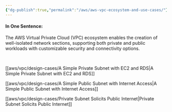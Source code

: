 ```yaml
---
{"dg-publish":true,"permalink":"/aws/aws-vpc-ecosystem-and-use-cases/"}
---
```



#### In One Sentence:
The AWS Virtual Private Cloud (VPC) ecosystem enables the creation of well-isolated network sections, supporting both private and public workloads with customizable security and connectivity options.

<br>

[[aws/vpc/design-cases/A Simple Private Subnet with EC2 and RDS\|A Simple Private Subnet with EC2 and RDS]]

[[aws/vpc/design-cases/A Simple Public Subnet with Internet Access\|A Simple Public Subnet with Internet Access]]

[[aws/vpc/design-cases/Private Subnet Solicits Public Internet\|Private Subnet Solicits Public Internet]]
